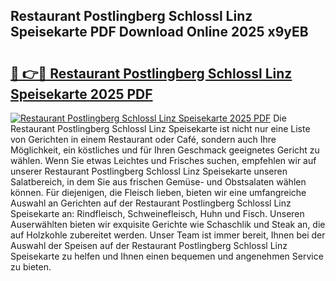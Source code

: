 ## Restaurant Postlingberg Schlossl Linz Speisekarte PDF Download Online 2025 x9yEB

# <h2><a href="http://gcbexl.nevu.top/?p=Restaurant+Postlingberg+Schlossl+Linz+Speisekarte">🔗 👉🔴 Restaurant Postlingberg Schlossl Linz Speisekarte 2025 PDF</a></h2>

[![Restaurant Postlingberg Schlossl Linz Speisekarte 2025 PDF](https://i.imgur.com/dBaPXMq.png)](http://gcbexl.nevu.top/?p=Restaurant+Postlingberg+Schlossl+Linz+Speisekarte)
Die Restaurant Postlingberg Schlossl Linz Speisekarte ist nicht nur eine Liste von Gerichten in einem Restaurant oder Café, sondern auch Ihre Möglichkeit, ein köstliches und für Ihren Geschmack geeignetes Gericht zu wählen. Wenn Sie etwas Leichtes und Frisches suchen, empfehlen wir auf unserer Restaurant Postlingberg Schlossl Linz Speisekarte unseren Salatbereich, in dem Sie aus frischen Gemüse- und Obstsalaten wählen können. Für diejenigen, die Fleisch lieben, bieten wir eine umfangreiche Auswahl an Gerichten auf der Restaurant Postlingberg Schlossl Linz Speisekarte an: Rindfleisch, Schweinefleisch, Huhn und Fisch. Unseren Auserwählten bieten wir exquisite Gerichte wie Schaschlik und Steak an, die auf Holzkohle zubereitet werden. Unser Team ist immer bereit, Ihnen bei der Auswahl der Speisen auf der Restaurant Postlingberg Schlossl Linz Speisekarte zu helfen und Ihnen einen bequemen und angenehmen Service zu bieten.
